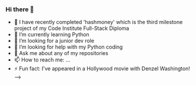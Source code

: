 ### Hi there 👋

- 🔭 I have recently completed 'hashmoney' which is the third milestone project of my Code Institute Full-Stack Diploma 
- 🌱 I’m currently learning Python
- 👯 I’m looking for a junior dev role
- 🤔 I’m looking for help with my Python coding
- 💬 Ask me about any of my repositories
- 📫 How to reach me: ...
- ⚡ Fun fact: I've appeared in a Hollywood movie with Denzel Washington!
-->
